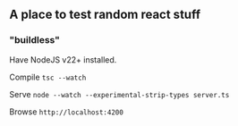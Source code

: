 ## A place to test random react stuff

### "buildless"

Have NodeJS v22+ installed.

Compile `tsc --watch`

Serve `node --watch --experimental-strip-types server.ts`

Browse `http://localhost:4200`
